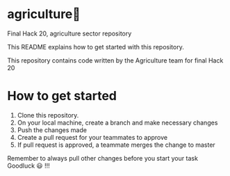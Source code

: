 # agriculture🚩
Final Hack 20, agriculture sector repository

This README explains how to get started with this repository.

This repository contains code written by the Agriculture team for final Hack 20

# How to get started
1. Clone this repository.
2. On your local machine, create a branch and make necessary changes
3. Push the changes made
4. Create a pull request for your teammates to approve
5. If pull request is approved, a teammate merges the change to master

Remember to always pull other changes before you start your task Goodluck 😃 !!!
